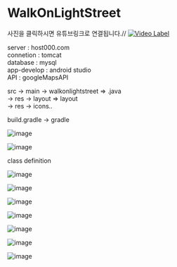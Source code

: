 # WalkOnLightStreet

사진을 클릭하시면 유튜브링크로 연결됩니다.//
[![Video Label](https://i.imgur.com/GiNEl7x.png)](https://www.youtube.com/watch?v=GgxPJePbgq8)  
  

server : host000.com                   
connetion : tomcat                     
database : mysql                       
app-develop : android studio            
API : googleMapsAPI  
 
  
 
 
src -> main -> walkonlightstreet => .java          
            -> res -> layout  => layout              
            -> res -> icons..                        
                                                    
build.gradle -> gradle  

![image](https://user-images.githubusercontent.com/51182964/69148223-261fe800-0b17-11ea-831d-babbf0270bd4.png)

![image](https://user-images.githubusercontent.com/51182964/69148256-3afc7b80-0b17-11ea-944b-a7b695b14400.png)
  
class definition  
   
![image](https://user-images.githubusercontent.com/51182964/69148294-5071a580-0b17-11ea-8482-3761c6397464.png)

![image](https://user-images.githubusercontent.com/51182964/69148301-54052c80-0b17-11ea-9c15-4789b066c2ae.png)

![image](https://user-images.githubusercontent.com/51182964/69148307-5798b380-0b17-11ea-8616-ac52259c5046.png)


![image](https://user-images.githubusercontent.com/51182964/69148317-5cf5fe00-0b17-11ea-904c-963c9f33493a.png)

![image](https://user-images.githubusercontent.com/51182964/69148323-60898500-0b17-11ea-939f-6e26fdeb6c09.png)

![image](https://user-images.githubusercontent.com/51182964/69148328-62ebdf00-0b17-11ea-86fa-cfa52ed85858.png)

![image](https://user-images.githubusercontent.com/51182964/69148331-654e3900-0b17-11ea-85e6-5625544aa45c.png)



  
